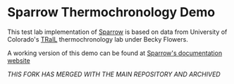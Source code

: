 # Sparrow Thermochronology Demo

This test lab implementation of [Sparrow](https://sparrow-data.org) is based on data from
University of Colorado's [TRaIL](https://cutrail.org/) thermochronology
lab under Becky Flowers.

A working version of this demo can be found at
[Sparrow's documentation website](https://sparrow-data.org/labs/thermochron-demo)

*THIS FORK HAS MERGED WITH THE MAIN REPOSITORY AND ARCHIVED*
